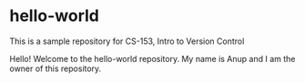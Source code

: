 # hello-world
This is a sample repository for CS-153, Intro to Version Control

Hello! Welcome to the hello-world repository. My name is Anup and I am the owner of this repository.
